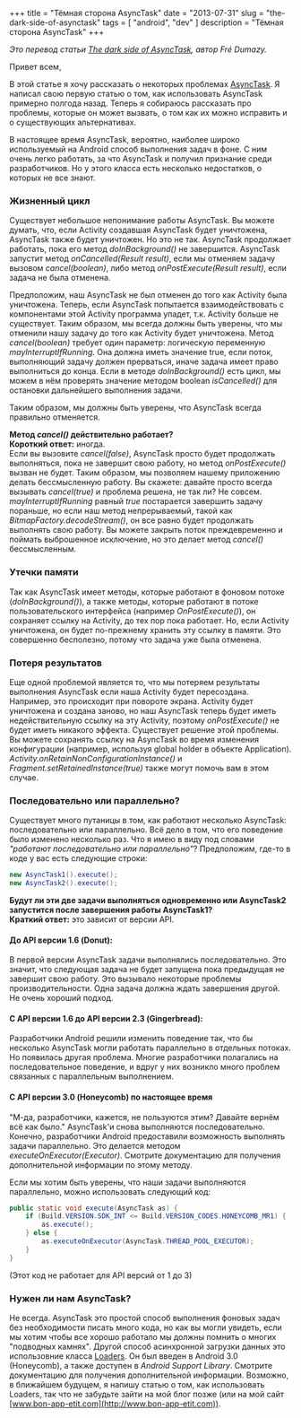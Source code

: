 +++
title = "Тёмная сторона AsyncTask"
date = "2013-07-31"
slug = "the-dark-side-of-asynctask"
tags = [ "android", "dev" ]
description = "Тёмная сторона AsyncTask"
+++

*Это перевод статьи [The dark side of AsyncTask](http://bon-app-etit.blogspot.com/2013/04/the-dark-side-of-asynctask.html), автор Fr&#233; Dumazy.*

Привет всем,

В этой статье я хочу рассказать о некоторых проблемах [AsyncTask](http://developer.android.com/reference/android/os/AsyncTask.html). Я написал свою первую статью о том, как использовать AsyncTask примерно полгода назад. Теперь я собираюсь рассказать про проблемы, которые он может вызвать, о том как их можно исправить и о существующих альтернативах.

В настоящее время AsyncTask, вероятно, наиболее широко используемый на Android способ выполнения задач в фоне. С ним очень легко работать, за что AsyncTask и получил признание среди разработчиков. Но у этого класса есть несколько недостатков, о которых не все знают.

### Жизненный цикл
Существует небольшое непонимание работы AsyncTask. Вы можете думать, что, если Activity создавшая AsyncTask будет уничтожена, AsyncTask также будет уничтожен. Но это не так. AsyncTask продолжает работать, пока его метод *doInBackground()* не завершится. AsyncTask запустит метод *onCancelled(Result result)*, если мы отменяем задачу вызовом *cancel(boolean)*, либо метод *onPostExecute(Result result)*, если задача не была отменена.
<!-- TEASER_END -->
Предположим, наш AsyncTask не был отменен до того как Activity была уничтожена. Теперь, если AsyncTask попытается взаимодействовать с компонентами этой Activity программа упадет, т.к. Activity больше не существует. Таким образом, мы всегда должны быть уверены, что мы отменили нашу задачу до того как Activity будет уничтожена.  Метод *cancel(boolean)* требует один параметр: логическую переменную *mayInterruptIfRunning*. Она должна иметь значение true, если поток, выполняющий задачу должен прерваться, иначе задача имеет право выполниться до конца. Если в методе *doInBackground()* есть цикл, мы можем в нём проверять значение методом boolean *isCancelled()* для остановки дальнейшего выполнения задачи.

Таким образом, мы должны быть уверены, что AsyncTask всегда правильно отменяется. 

**Метод *cancel()* действительно работает?**  
**Короткий ответ:** иногда.  
Если вы вызовите *cancel(false)*, AsyncTask просто будет продолжать выполняться, пока не завершит свою работу, но метод *onPostExecute()* вызван не будет. Таким образом, мы позволяем нашему приложению делать бессмысленную работу. Вы скажете: давайте просто всегда вызывать *cancel(true)* и проблема решена, не так ли? Не совсем. *mayInterruptIfRunning* равный *true* постарается завершить задачу пораньше, но если наш метод непрерываемый, такой как *BitmapFactory.decodeStream()*, он все равно будет продолжать выполнять свою работу. Вы можете закрыть поток преждевременно и поймать выброшенное исключение, но это делает метод *cancel()* бессмысленным.

### Утечки памяти
Так как AsyncTask имеет методы, которые работают в фоновом потоке (*doInBackground()*), а также методы, которые работают в потоке пользовательского интерфейса (например *OnPostExecute()*), он сохраняет ссылку на Activity, до тех пор пока работает. Но, если Activity уничтожена, он будет по-прежнему хранить эту ссылку в памяти. Это совершенно бесполезно, потому что задача уже была отменена.

### Потеря результатов
Еще одной проблемой является то, что мы потеряем результаты выполнения AsyncTask если наша Activity будет пересоздана. Например, это происходит при повороте экрана. Activity будет уничтожена и создана заново, но наш AsyncTask теперь будет иметь недействительную ссылку на эту Activity, поэтому *onPostExecute()* не будет иметь никакого эффекта. Существует решение этой проблемы. Вы можете сохранять ссылку на AsyncTask во время изменения конфигурации (например, используя global holder в объекте Application). *Activity.onRetainNonConfigurationInstance()* и *Fragment.setRetainedInstance(true)* также могут помочь вам в этом случае.

### Последовательно или параллельно?
Существует много путаницы в том, как работают несколько AsyncTask: последовательно или параллельно. Всё дело в том, что его поведение было изменено несколько раз. Что я имею в виду под словами *"работают последовательно или параллельно"*? Предположим, где-то в коде у вас есть следующие строки:

```java
new AsyncTask1().execute();
new AsyncTask2().execute();
```

**Будут ли эти две задачи выполняться одновременно или AsyncTask2 запустится после завершения работы AsyncTask1?**  
**Краткий ответ:** это зависит от версии API.

#### До API версии 1.6 (Donut):
В первой версии AsyncTask задачи выполнялись последовательно. Это значит, что следующая задача не будет запущена пока предыдущая не завершит свою работу. Это вызывало некоторые проблемы производительности. Одна задача должна ждать завершения другой. Не очень хороший подход.

#### С API версии 1.6 до API версии 2.3 (Gingerbread):
Разработчики Android решили изменить поведение так, что бы несколько AsyncTask могли работать параллельно в отдельных потоках. Но появилась другая проблема. Многие разработчики полагались на последовательное поведение, и вдруг у них возникло много проблем связанных с параллельным выполнением.

#### С API версии 3.0 (Honeycomb) по настоящее время
"М-да, разработчики, кажется, не пользуются этим? Давайте вернём всё как было." AsyncTask'и снова выполняются последовательно. Конечно, разработчики Android предоставили возможность выполнять задачи параллельно. Это делается методом *executeOnExecutor(Executor)*. Смотрите документацию для получения дополнительной информации по этому методу.

Если мы хотим быть уверены, что наши задачи выполняются параллельно, можно использовать следующий код:

```java
public static void execute(AsyncTask as) {
	if (Build.VERSION.SDK_INT <= Build.VERSION_CODES.HONEYCOMB_MR1) {
		as.execute();
	} else {
  		as.executeOnExecutor(AsyncTask.THREAD_POOL_EXECUTOR);
	}
}
```
(Этот код не работает для API версий от 1 до 3)

### Нужен ли нам AsyncTask?
Не всегда. AsyncTask это простой способ выполнения фоновых задач без необходимости писать много кода, но как вы могли увидеть, если мы хотим чтобы все хорошо работало мы должны помнить о многих "подводных камнях". Другой способ асинхронной загрузки данных это использовние класса [Loaders](http://developer.android.com/guide/components/loaders.html). Он был введен в Android 3.0 (Honeycomb), а также доступен в *Android Support Library*. Смотрите документацию для получения дополнительной информации. Возможно, в ближайшем будущем, я напишу статью о том, как использовать Loaders, так что не забудьте зайти на мой блог позже (или на мой сайт [www.bon-app-etit.com](http://www.bon-app-etit.com)).
